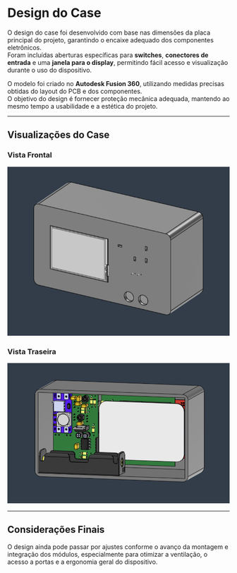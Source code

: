 # Design do Case

O design do case foi desenvolvido com base nas dimensões da placa principal do projeto, garantindo o encaixe adequado dos componentes eletrônicos.  
Foram incluídas aberturas específicas para **switches**, **conectores de entrada** e uma **janela para o display**, permitindo fácil acesso e visualização durante o uso do dispositivo.

O modelo foi criado no **Autodesk Fusion 360**, utilizando medidas precisas obtidas do layout do PCB e dos componentes.  
O objetivo do design é fornecer proteção mecânica adequada, mantendo ao mesmo tempo a usabilidade e a estética do projeto.

---

## Visualizações do Case

### Vista Frontal
![Case Design Frontal](case-design-front.png)

### Vista Traseira
![Case Design Traseira](case-design-back.png)

---

## Considerações Finais

O design ainda pode passar por ajustes conforme o avanço da montagem e integração dos módulos, especialmente para otimizar a ventilação, o acesso a portas e a ergonomia geral do dispositivo.

